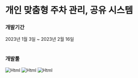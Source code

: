 <h1>개인 맞춤형 주차 관리, 공유 시스템</h1>

<h3>개발기간</h3>
2023년 1월 3일 ~ 2023년 2월 16일
</br></br>

<h3>개발툴</h3>

<img alt="Html" src ="https://img.shields.io/badge/Django-092E20.svg?&style=for-the-badge&logo=Django&logoColor=white"/> <img alt="Html" src ="https://img.shields.io/badge/Python-3776AB.svg?&style=for-the-badge&logo=Python&logoColor=white"/> <img alt="Html" src ="https://img.shields.io/badge/MySQL-4479A1.svg?&style=for-the-badge&logo=MySQL&logoColor=white"/>
</br></br>

